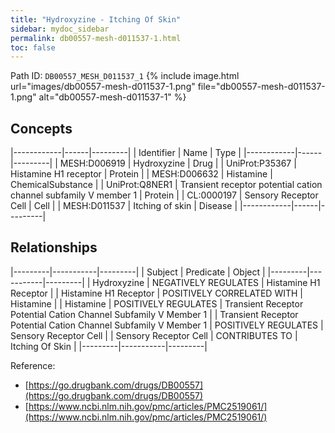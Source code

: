 ```yaml
---
title: "Hydroxyzine - Itching Of Skin"
sidebar: mydoc_sidebar
permalink: db00557-mesh-d011537-1.html
toc: false 
---
```



Path ID: `DB00557_MESH_D011537_1`
{% include image.html url="images/db00557-mesh-d011537-1.png" file="db00557-mesh-d011537-1.png" alt="db00557-mesh-d011537-1" %}

## Concepts

|------------|------|---------|
| Identifier | Name | Type    |
|------------|------|---------|
| MESH:D006919 | Hydroxyzine | Drug |
| UniProt:P35367 | Histamine H1 receptor | Protein |
| MESH:D006632 | Histamine | ChemicalSubstance |
| UniProt:Q8NER1 | Transient receptor potential cation channel subfamily V member 1 | Protein |
| CL:0000197 | Sensory Receptor Cell | Cell |
| MESH:D011537 | Itching of skin | Disease |
|------------|------|---------|

## Relationships

|---------|-----------|---------|
| Subject | Predicate | Object  |
|---------|-----------|---------|
| Hydroxyzine | NEGATIVELY REGULATES | Histamine H1 Receptor |
| Histamine H1 Receptor | POSITIVELY CORRELATED WITH | Histamine |
| Histamine | POSITIVELY REGULATES | Transient Receptor Potential Cation Channel Subfamily V Member 1 |
| Transient Receptor Potential Cation Channel Subfamily V Member 1 | POSITIVELY REGULATES | Sensory Receptor Cell |
| Sensory Receptor Cell | CONTRIBUTES TO | Itching Of Skin |
|---------|-----------|---------|

Reference: 
  - [https://go.drugbank.com/drugs/DB00557](https://go.drugbank.com/drugs/DB00557)
  - [https://www.ncbi.nlm.nih.gov/pmc/articles/PMC2519061/](https://www.ncbi.nlm.nih.gov/pmc/articles/PMC2519061/)
